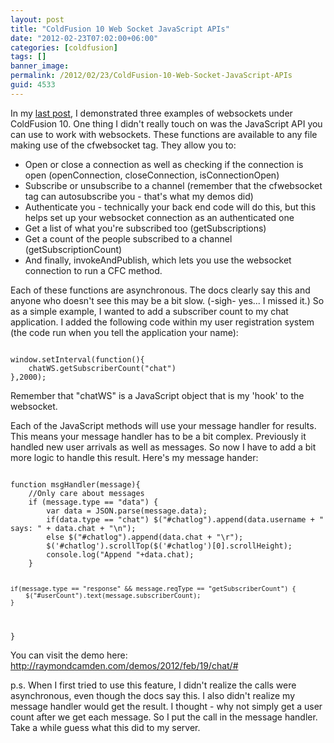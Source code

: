 ```yaml
---
layout: post
title: "ColdFusion 10 Web Socket JavaScript APIs"
date: "2012-02-23T07:02:00+06:00"
categories: [coldfusion]
tags: []
banner_image: 
permalink: /2012/02/23/ColdFusion-10-Web-Socket-JavaScript-APIs
guid: 4533
---
```


In my <a href="http://www.raymondcamden.com/index.cfm/2012/2/20/ColdFusion-10-Web-Socket-Demos">last post</a>, I demonstrated three examples of websockets under ColdFusion 10. One thing I didn't really touch on was the JavaScript API you can use to work with websockets. These functions are available to any file making use of the cfwebsocket tag. They allow you to:
<!--more-->
<p>

<ul>
<li>Open or close a connection as well as checking if the connection is open (openConnection, closeConnection, isConnectionOpen)
<li>Subscribe or unsubscribe to a channel (remember that the cfwebsocket tag can autosubscribe you - that's what my demos did)
<li>Authenticate you - technically your back end code will do this, but this helps set up your websocket connection as an authenticated one
<li>Get a list of what you're subscribed too (getSubscriptions)
<li>Get a count of the people subscribed to a channel (getSubscriptionCount)
<li>And finally, invokeAndPublish, which lets you use the websocket connection to run a CFC method.
</ul>

<p>

Each of these functions are asynchronous. The docs clearly say this and anyone who doesn't see this may be a bit slow. (-sigh- yes... I missed it.) So as a simple example, I wanted to add a subscriber count to my chat application. I added the following code within my user registration system (the code run when you tell the application your name):

<p>

<code>
window.setInterval(function(){
	chatWS.getSubscriberCount("chat")
},2000);
</code>

<p>

Remember that "chatWS" is a JavaScript object that is my 'hook' to the websocket. 

<p>

Each of the JavaScript methods will use your message handler for results. This means your message handler has to be a bit complex. Previously it handled new user arrivals as well as messages. So now I have to add a bit more logic to handle this result. Here's my message hander:

<p>

<code>
function msgHandler(message){
	//Only care about messages
	if (message.type == "data") {
		var data = JSON.parse(message.data);
		if(data.type == "chat") $("#chatlog").append(data.username + " says: " + data.chat + "\n");
		else $("#chatlog").append(data.chat + "\r");
		$('#chatlog').scrollTop($('#chatlog')[0].scrollHeight);
		console.log("Append "+data.chat);
	}
		
	if(message.type == "response" && message.reqType == "getSubscriberCount") {
		$("#userCount").text(message.subscriberCount);
	}
}
</code>

<p>

You can visit the demo here: <a href="http://raymondcamden.com/demos/2012/feb/19/chat/">http://raymondcamden.com/demos/2012/feb/19/chat/#</a>

<p>

p.s. When I first tried to use this feature, I didn't realize the calls were asynchronous, even though the docs say this. I also didn't realize my message handler would get the result. I thought - why not simply get a user count after we get each message. So I put the call in the message handler. Take a while guess what this did to my server.